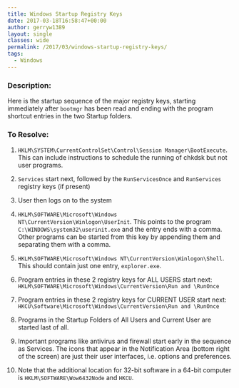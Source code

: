 ```yaml
---
title: Windows Startup Registry Keys
date: 2017-03-18T16:58:47+00:00
author: gerryw1389
layout: single
classes: wide
permalink: /2017/03/windows-startup-registry-keys/
tags:
  - Windows
---
```

<!--more-->

### Description:

Here is the startup sequence of the major registry keys, starting immediately after `bootmgr` has been read and ending with the program shortcut entries in the two Startup folders.

### To Resolve:

1. `HKLM\SYSTEM\CurrentControlSet\Control\Session Manager\BootExecute`. This can include instructions to schedule the running of chkdsk but not user programs.

2. `Services` start next, followed by the `RunServicesOnce` and `RunServices` registry keys (if present)

3. User then logs on to the system

4. `HKLM\SOFTWARE\Microsoft\Windows NT\CurrentVersion\Winlogon\UserInit`. This points to the program `C:\WINDOWS\system32\userinit.exe` and the entry ends with a comma. Other programs can be started from this key by appending them and separating them with a comma.

5. `HKLM\SOFTWARE\Microsoft\Windows NT\CurrentVersion\Winlogon\Shell`. This should contain just one entry, `explorer.exe`.

6. Program entries in these 2 registry keys for ALL USERS start next: `HKLM\SOFTWARE\Microsoft\Windows\CurrentVersion\Run and \RunOnce`

7. Program entries in these 2 registry keys for CURRENT USER start next: `HKCU\Software\Microsoft\Windows\CurrentVersion\Run and \RunOnce`

8. Programs in the Startup Folders of All Users and Current User are started last of all.

9. Important programs like antivirus and firewall start early in the sequence as Services. The icons that appear in the Notification Area (bottom right of the screen) are just their user interfaces, i.e. options and preferences.

10. Note that the additional location for 32-bit software in a 64-bit computer is `HKLM\SOFTWARE\Wow6432Node` and `HKCU`.